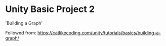 # Unity Basic Project 2

'Building a Graph'

Followed from: https://catlikecoding.com/unity/tutorials/basics/building-a-graph/
